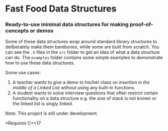 # Fast Food Data Structures
### Ready-to-use minimal data structures for making proof-of-concepts or demos

Some of these data structures wrap around standard library structures to deliberately make them barebones, while some are built from scratch. You can see the `.h` files in the `src` folder to get an idea of what a data structure can do. The `examples` folder contains some simple examples to demonstrate how to use these data structures.

Some use cases:

1. A teacher wants to give a demo to his/her class on _insertion in the middle of a Linked List_ without using any built-in functions.
2. A student wants to solve interview questions that often restrict certain functionality on a data structure e.g. the size of stack is not known or the linked list is singly linked.


Note: This project is still under development.

*Requires C++17